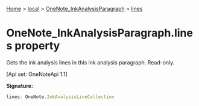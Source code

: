 [Home](./index) &gt; [local](local.md) &gt; [OneNote\_InkAnalysisParagraph](local.onenote_inkanalysisparagraph.md) &gt; [lines](local.onenote_inkanalysisparagraph.lines.md)

# OneNote\_InkAnalysisParagraph.lines property

Gets the ink analysis lines in this ink analysis paragraph. Read-only. 

 \[Api set: OneNoteApi 1.1\]

**Signature:**
```javascript
lines: OneNote.InkAnalysisLineCollection
```
